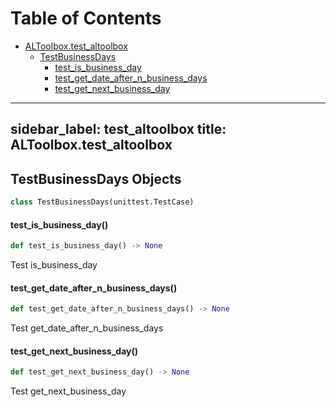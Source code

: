 # Table of Contents

* [ALToolbox.test\_altoolbox](#ALToolbox.test_altoolbox)
  * [TestBusinessDays](#ALToolbox.test_altoolbox.TestBusinessDays)
    * [test\_is\_business\_day](#ALToolbox.test_altoolbox.TestBusinessDays.test_is_business_day)
    * [test\_get\_date\_after\_n\_business\_days](#ALToolbox.test_altoolbox.TestBusinessDays.test_get_date_after_n_business_days)
    * [test\_get\_next\_business\_day](#ALToolbox.test_altoolbox.TestBusinessDays.test_get_next_business_day)

---
sidebar_label: test_altoolbox
title: ALToolbox.test_altoolbox
---

<a id="ALToolbox.test_altoolbox.TestBusinessDays"></a>

## TestBusinessDays Objects

```python
class TestBusinessDays(unittest.TestCase)
```

<a id="ALToolbox.test_altoolbox.TestBusinessDays.test_is_business_day"></a>

#### test\_is\_business\_day()

```python
def test_is_business_day() -> None
```

Test is_business_day

<a id="ALToolbox.test_altoolbox.TestBusinessDays.test_get_date_after_n_business_days"></a>

#### test\_get\_date\_after\_n\_business\_days()

```python
def test_get_date_after_n_business_days() -> None
```

Test get_date_after_n_business_days

<a id="ALToolbox.test_altoolbox.TestBusinessDays.test_get_next_business_day"></a>

#### test\_get\_next\_business\_day()

```python
def test_get_next_business_day() -> None
```

Test get_next_business_day

